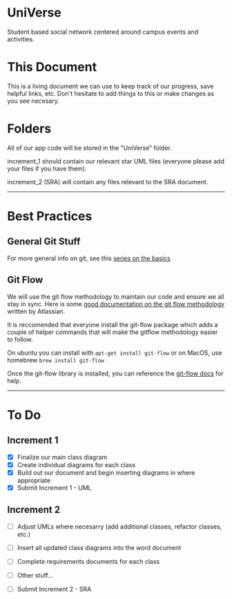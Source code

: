 # UniVerse

Student based social network centered around campus events and activities.

# This Document

This is a living document we can use to keep track of our progress, save helpful links, etc.  Don't hesitate to add things to this or make changes as you see necesary.

# Folders

All of our app code will be stored in the "UniVerse" folder.  

increment_1 should contain our relevant star UML files (everyone please add your files if you have them).

increment_2 (SRA) will contain any files relevant to the SRA document.

---

# Best Practices 

## General Git Stuff

For more general info on git, see this [series on the basics](https://www.atlassian.com/git)

## Git Flow

We will use the git flow methodology to maintain our code and ensure we all stay in sync.  Here is some [good documentation on the git flow methodology](https://www.atlassian.com/git/tutorials/comparing-workflows/gitflow-workflow) written by Atlassian. 

It is reccomended that everyone install the git-flow package which adds a couple of helper commands that will make the gitflow methodology easier to follow.  

On ubuntu you can install with `apt-get install git-flow` or on MacOS, use homebrew `brew install git-flow`

Once the git-flow library is installed, you can reference the [git-flow docs](https://git-flow.readthedocs.io/en/latest/features.html#) for help.

---

# To Do

## Increment 1
- [x] Finalize our main class diagram
- [x] Create individual diagrams for each class
- [x] Build out our document and begin inserting diagrams in where appropriate
- [x] Submit Increment 1 - UML

## Increment 2
- [ ] Adjust UMLs where necesarry (add additional classes, refactor classes, etc.)
- [ ] Insert all updated class diagrams into the word document
- [ ] Complete requirements documents for each class
- [ ] Other stuff...
- [ ] Submit Increment 2 - SRA

